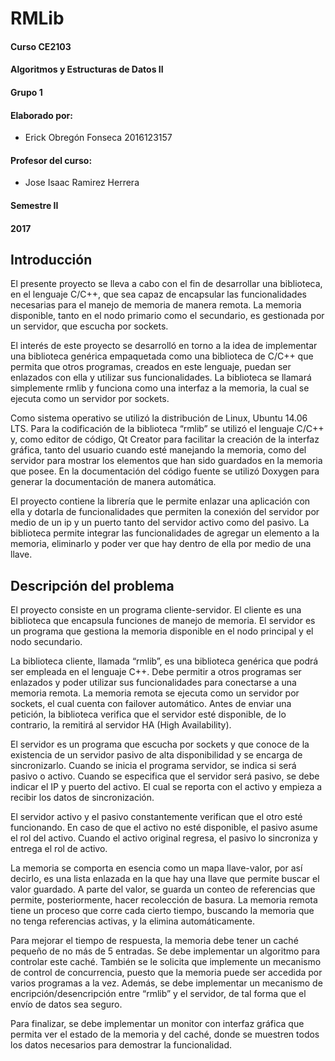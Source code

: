 # RMLib

#### Curso CE2103

#### Algoritmos y Estructuras de Datos II

#### Grupo 1

#### Elaborado por:
* Erick Obregón Fonseca 2016123157

#### Profesor del curso:
* Jose Isaac Ramirez Herrera

#### Semestre II 
#### 2017


## Introducción

El presente proyecto se lleva a cabo con el fin de desarrollar una biblioteca, en el lenguaje C/C++, que sea capaz de encapsular las funcionalidades necesarias para el manejo de memoria de manera remota. La memoria disponible, tanto en el nodo primario como el secundario, es gestionada por un servidor, que escucha por sockets.

El interés de este proyecto se desarrolló en torno a la idea de implementar una biblioteca genérica empaquetada como una biblioteca de C/C++ que permita que otros programas, creados en este lenguaje, puedan ser enlazados con ella y utilizar sus funcionalidades. La biblioteca se llamará simplemente rmlib y funciona como una interfaz a la memoria, la cual se ejecuta como un servidor por sockets.

Como sistema operativo se utilizó la distribución de Linux, Ubuntu 14.06 LTS. Para la codificación de la biblioteca “rmlib” se utilizó el lenguaje C/C++ y, como editor de código, Qt Creator para facilitar la creación de la interfaz gráfica, tanto del usuario cuando esté manejando la memoria, como del servidor para mostrar los elementos que han sido guardados en la memoria que posee. En la documentación del código fuente se utilizó Doxygen para generar la documentación de manera automática.

El proyecto contiene la librería que le permite enlazar una aplicación con ella y dotarla de funcionalidades que permiten la conexión del servidor por medio de un ip y un puerto tanto del servidor activo como del pasivo. La biblioteca permite integrar las funcionalidades de agregar un elemento a la memoria, eliminarlo y poder ver que hay dentro de ella por medio de una llave.

## Descripción del problema

El proyecto consiste en un programa cliente-servidor. El cliente es una biblioteca que encapsula funciones de manejo de memoria. El servidor es un programa que gestiona la memoria disponible en el nodo principal y el nodo secundario.

La biblioteca cliente, llamada “rmlib”, es una biblioteca genérica que podrá ser empleada en el lenguaje C++. Debe permitir a otros programas ser enlazados y poder utilizar sus funcionalidades para conectarse a una memoria remota. La memoria remota se ejecuta como un servidor por sockets, el cual cuenta con failover automático. Antes de enviar una petición, la biblioteca verifica que el servidor esté disponible, de lo contrario, la remitirá al servidor HA (High Availability).

El servidor es un programa que escucha por sockets y que conoce de la existencia de un servidor pasivo de alta disponibilidad y se encarga de sincronizarlo. Cuando se inicia el programa servidor, se indica si será pasivo o activo. Cuando se especifica que el servidor será pasivo, se debe indicar el IP y puerto del activo. El cual se reporta con el activo y empieza a recibir los datos de sincronización.

El servidor activo y el pasivo constantemente verifican que el otro esté funcionando. En caso de que el activo no esté disponible, el pasivo asume el rol del activo. Cuando el activo original regresa, el pasivo lo sincroniza y entrega el rol de activo.

La memoria se comporta en esencia como un mapa llave-valor, por así decirlo, es una lista enlazada en la que hay una llave que permite buscar el valor guardado. A parte del valor, se guarda un conteo de referencias que permite, posteriormente, hacer recolección de basura. La memoria remota tiene un proceso que corre cada cierto tiempo, buscando la memoria que no tenga referencias activas, y la elimina automáticamente.

Para mejorar el tiempo de respuesta, la memoria debe tener un caché pequeño de no más de 5 entradas. Se debe implementar un algoritmo para controlar este caché. También se le solicita que implemente un mecanismo de control de concurrencia, puesto que la memoria puede ser accedida por varios programas a la vez. Además, se debe implementar un mecanismo de encripción/desencripción entre “rmlib” y el servidor, de tal forma que el envío de datos sea seguro.

Para finalizar, se debe implementar un monitor con interfaz gráfica que permita ver el estado de la memoria y del caché, donde se muestren todos los datos necesarios para demostrar la funcionalidad.

